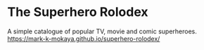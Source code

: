 # The Superhero Rolodex
A simple catalogue of popular TV, movie and comic superheroes.
https://mark-k-mokaya.github.io/superhero-rolodex/

